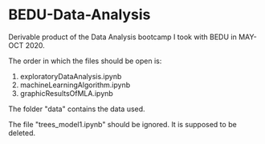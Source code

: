 # BEDU-Data-Analysis
Derivable product of the Data Analysis bootcamp I took with BEDU in MAY-OCT 2020.

The order in which the files should be open is:
1. exploratoryDataAnalysis.ipynb
2. machineLearningAlgorithm.ipynb
3. graphicResultsOfMLA.ipynb

The folder "data" contains the data used.

The file "trees_model1.ipynb" should be ignored. It is supposed to be deleted.
